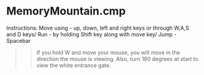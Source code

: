 # MemoryMountain.cmp
Instructions:
Move using  - up, down, left and right keys or through W,A,S and D keys/
Run - by holding Shift key along with move key/
Jump - Spacebar 
>> If you hold W and move your mouse, you will move in the direction the mouse is viewing. 
>> Also, turn 180 degrees at start to view the white entrance gate. 
